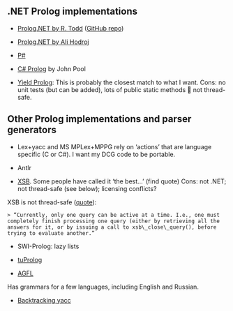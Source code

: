 ## .NET Prolog implementations

*   [Prolog.NET by R. Todd](http://prolog.codeplex.com/) ([GitHub repo](https://github.com/Slesa/Prolog.NET))

*   [Prolog.NET by Ali Hodroj][1]
 
*   [P#][2]
 
*   [C# Prolog][3] by John Pool
 
*   [Yield Prolog][4]: This is probably the closest match to what I want. Cons: no unit tests (but can be added), lots of public static methods  not thread-safe.
 

## Other Prolog implementations and parser generators

*   Lex+yacc and MS MPLex+MPPG rely on ‘actions’ that are language specific (C or C#). I want my DCG code to be portable.
 
*   Antlr
 
*   [XSB][5]. Some people have called it ‘the best…’ (find quote) Cons: not .NET; not thread-safe (see below); licensing conflicts?
 
 XSB is not thread-safe ([quote][7]): 

    > “Currently, only one query can be active at a time. I.e., one must completely finish processing one query (either by retrieving all the answers for it, or by issuing a call to xsb\_close\_query(), before trying to evaluate another.”

*   SWI-Prolog: lazy lists
 
*   [tuProlog][6] 
 

*   [AGFL][8]   

 Has grammars for a few languages, including English and Russian.
 

*   [Backtracking yacc][9]

 [1]: http://hodroj.net/prolog/
 [2]: http://homepages.inf.ed.ac.uk/stg/research/Psharp/
 [3]: http://sourceforge.net/projects/cs-prolog/
 [4]: http://yieldprolog.sourceforge.net/
 [5]: http://www.cs.sunysb.edu/~sbprolog/xsb-page.html
 [6]: http://sourceforge.net/projects/tuprolog/
 [7]: http://www.cs.sunysb.edu/~sbprolog/manual2/node37.html
 [8]: http://www.agfl.cs.ru.nl
 [9]: http://www.siber.com/btyacc/  
